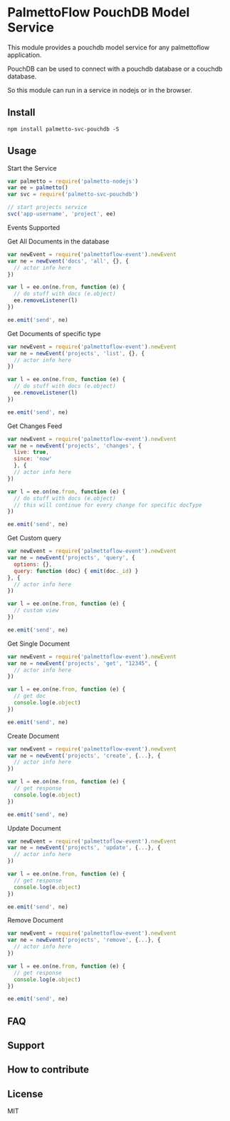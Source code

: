 # PalmettoFlow PouchDB Model Service

This module provides a pouchdb model service for any
palmettoflow application.

PouchDB can be used to connect with a pouchdb database or a couchdb database.

So this module can run in a service in nodejs or in the browser.

## Install

```
npm install palmetto-svc-pouchdb -S
```

## Usage

Start the Service

``` js
var palmetto = require('palmetto-nodejs')
var ee = palmetto()
var svc = require('palmetto-svc-pouchdb')

// start projects service
svc('app-username', 'project', ee)
```

Events Supported

Get All Documents in the database

``` js
var newEvent = require('palmettoflow-event').newEvent
var ne = newEvent('docs', 'all', {}, {
  // actor info here
})

var l = ee.on(ne.from, function (e) {
  // do stuff with docs (e.object)
  ee.removeListener(l)  
})

ee.emit('send', ne)

```

Get Documents of specific type

``` js
var newEvent = require('palmettoflow-event').newEvent
var ne = newEvent('projects', 'list', {}, {
  // actor info here
})

var l = ee.on(ne.from, function (e) {
  // do stuff with docs (e.object)
  ee.removeListener(l)  
})

ee.emit('send', ne)

```


Get Changes Feed

``` js
var newEvent = require('palmettoflow-event').newEvent
var ne = newEvent('projects', 'changes', {
  live: true,
  since: 'now'
  }, {
  // actor info here
})

var l = ee.on(ne.from, function (e) {
  // do stuff with docs (e.object)
  // this will continue for every change for specific docType  
})

ee.emit('send', ne)

```


Get Custom query

``` js
var newEvent = require('palmettoflow-event').newEvent
var ne = newEvent('projects', 'query', {
  options: {},
  query: function (doc) { emit(doc._id) }
}, {
  // actor info here
})

var l = ee.on(ne.from, function (e) {
  // custom view
})

ee.emit('send', ne)
```

Get Single Document


``` js
var newEvent = require('palmettoflow-event').newEvent
var ne = newEvent('projects', 'get', "12345", {
  // actor info here
})

var l = ee.on(ne.from, function (e) {
  // get doc
  console.log(e.object)
})

ee.emit('send', ne)
```

Create Document

``` js
var newEvent = require('palmettoflow-event').newEvent
var ne = newEvent('projects', 'create', {...}, {
  // actor info here
})

var l = ee.on(ne.from, function (e) {
  // get response
  console.log(e.object)
})

ee.emit('send', ne)
```

Update Document

``` js
var newEvent = require('palmettoflow-event').newEvent
var ne = newEvent('projects', 'update', {...}, {
  // actor info here
})

var l = ee.on(ne.from, function (e) {
  // get response
  console.log(e.object)
})

ee.emit('send', ne)
```


Remove Document

``` js
var newEvent = require('palmettoflow-event').newEvent
var ne = newEvent('projects', 'remove', {...}, {
  // actor info here
})

var l = ee.on(ne.from, function (e) {
  // get response
  console.log(e.object)
})

ee.emit('send', ne)
```



## FAQ

## Support

## How to contribute

## License

MIT
